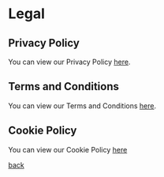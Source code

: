 # Legal

## Privacy Policy

You can view our Privacy Policy <a href="privacypolicy">here</a>.

## Terms and Conditions

You can view our Terms and Conditions <a href="tsandcs">here</a>.

## Cookie Policy

You can view our Cookie Policy <a href="cookies">here</a>

<a href="/">back</a>
